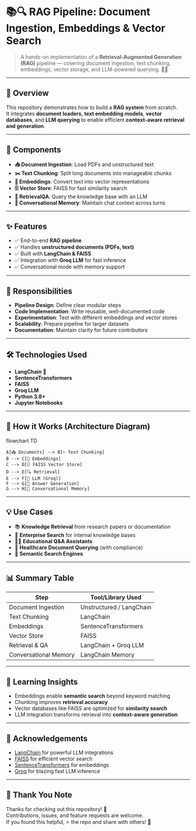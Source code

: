 # 📚🔍 RAG Pipeline: Document Ingestion, Embeddings & Vector Search

> A hands-on implementation of a **Retrieval-Augmented Generation (RAG)** pipeline — covering document ingestion, text chunking, embeddings, vector storage, and LLM-powered querying. 🚀🤖

---

## 🌟 Overview
This repository demonstrates how to build a **RAG system** from scratch.  
It integrates **document loaders**, **text embedding models**, **vector databases**, and **LLM querying** to enable efficient **context-aware retrieval and generation**.  

---

## 🧩 Components
- **📥 Document Ingestion**: Load PDFs and unstructured text  
- **✂️ Text Chunking**: Split long documents into manageable chunks  
- **🔢 Embeddings**: Convert text into vector representations  
- **🗄️ Vector Store**: FAISS for fast similarity search  
- **💬 RetrievalQA**: Query the knowledge base with an LLM  
- **🧠 Conversational Memory**: Maintain chat context across turns  

---

## ✨ Features
- ✅ End-to-end **RAG pipeline**  
- ✅ Handles **unstructured documents (PDFs, text)**  
- ✅ Built with **LangChain & FAISS**  
- ✅ Integration with **Groq LLM** for fast inference  
- ✅ Conversational mode with memory support  

---

## 👥 Responsibilities
- **Pipeline Design**: Define clear modular steps  
- **Code Implementation**: Write reusable, well-documented code  
- **Experimentation**: Test with different embeddings and vector stores  
- **Scalability**: Prepare pipeline for larger datasets  
- **Documentation**: Maintain clarity for future contributors  

---

## 🛠 Technologies Used
- **LangChain** 🦜  
- **SentenceTransformers**  
- **FAISS**  
- **Groq LLM**  
- **Python 3.8+**  
- **Jupyter Notebooks**  

---

## 🔄 How it Works (Architecture Diagram)

flowchart TD

    A[📥 Documents] --> B[✂️ Text Chunking]
    B --> C[🔢 Embeddings]
    C --> D[🗄️ FAISS Vector Store]
    D --> E[🔍 Retrieval]
    E --> F[🤖 LLM (Groq)]
    F --> G[💬 Answer Generation]
    G --> H[🧠 Conversational Memory]
---
## 💡 Use Cases

- 📚 **Knowledge Retrieval** from research papers or documentation  
- 💼 **Enterprise Search** for internal knowledge bases  
- 🧑‍🏫 **Educational Q&A Assistants**  
- 🏥 **Healthcare Document Querying** (with compliance)  
- 🔎 **Semantic Search Engines**  

---

## 📊 Summary Table

| Step                | Tool/Library Used       |
|----------------------|--------------------------|
| Document Ingestion   | Unstructured / LangChain |
| Text Chunking        | LangChain                |
| Embeddings           | SentenceTransformers     |
| Vector Store         | FAISS                    |
| Retrieval & QA       | LangChain + Groq LLM     |
| Conversational Memory| LangChain Memory         |

---

## 📝 Learning Insights

- Embeddings enable **semantic search** beyond keyword matching  
- Chunking improves **retrieval accuracy**  
- Vector databases like FAISS are optimized for **similarity search**  
- LLM integration transforms retrieval into **context-aware generation**  

---

## 🙏 Acknowledgements

- [LangChain](https://www.langchain.com/) for powerful LLM integrations  
- [FAISS](https://github.com/facebookresearch/faiss) for efficient vector search  
- [SentenceTransformers](https://www.sbert.net/) for embeddings  
- [Groq](https://groq.com/) for blazing fast LLM inference  

---

## 💙 Thank You Note

Thanks for checking out this repository! 🙌  
Contributions, issues, and feature requests are welcome.  
If you found this helpful, ⭐ the repo and share with others! 🚀
